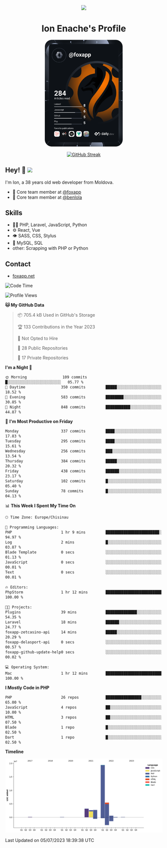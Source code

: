 <div id="header" align="center">
  <img src="https://media.giphy.com/media/M9gbBd9nbDrOTu1Mqx/giphy.gif" width="100"/>
	<h1>Ion Enache's Profile</h1>
</div>
<div align="center">
	<a href="https://app.daily.dev/foxapp"><img src="https://github.com/foxapp/foxapp/blob/master/devcard.svg" width="250" alt="Ion Enache's Dev Card"/></a>
</div>


<div align="center">
	
[![GitHub Streak](http://github-readme-streak-stats.herokuapp.com?user=foxapp&hide_border=true&date_format=M%20j%5B%2C%20Y%5D)](https://git.io/streak-stats)
	
</div>


## Hey! 👋 <img src="https://media.giphy.com/media/hvRJCLFzcasrR4ia7z/giphy.gif" width="30px"/>
I'm Ion, a 38 years old web developer from Moldova.


- 👥 Core team member at [@foxapp](https://github.com/foxapp)
- 👥 Core team member at [@benlola](https://github.com/benlola)

## Skills
- 👨‍💻 PHP, Laravel, JavaScript, Python
- ⚙️ React, Vue
- 👁️ SASS, CSS, Stylus
- 💽 MySQL, SQL
- other: Scrapping with PHP or Python

## Contact
- [foxapp.net](https://www.foxapp.net)

<!--START_SECTION:waka-->
![Code Time](http://img.shields.io/badge/Code%20Time-1%2C366%20hrs%2049%20mins-blue)

![Profile Views](http://img.shields.io/badge/Profile%20Views-0-blue)

**🐱 My GitHub Data** 

> 📦 705.4 kB Used in GitHub's Storage 
 > 
> 🏆 133 Contributions in the Year 2023
 > 
> 🚫 Not Opted to Hire
 > 
> 📜 28 Public Repositories 
 > 
> 🔑 17 Private Repositories 
 > 
**I'm a Night 🦉** 

```text
🌞 Morning                109 commits         █░░░░░░░░░░░░░░░░░░░░░░░░   05.77 % 
🌆 Daytime                350 commits         █████░░░░░░░░░░░░░░░░░░░░   18.52 % 
🌃 Evening                583 commits         ████████░░░░░░░░░░░░░░░░░   30.85 % 
🌙 Night                  848 commits         ███████████░░░░░░░░░░░░░░   44.87 % 
```
📅 **I'm Most Productive on Friday** 

```text
Monday                   337 commits         ████░░░░░░░░░░░░░░░░░░░░░   17.83 % 
Tuesday                  295 commits         ████░░░░░░░░░░░░░░░░░░░░░   15.61 % 
Wednesday                256 commits         ███░░░░░░░░░░░░░░░░░░░░░░   13.54 % 
Thursday                 384 commits         █████░░░░░░░░░░░░░░░░░░░░   20.32 % 
Friday                   438 commits         ██████░░░░░░░░░░░░░░░░░░░   23.17 % 
Saturday                 102 commits         █░░░░░░░░░░░░░░░░░░░░░░░░   05.40 % 
Sunday                   78 commits          █░░░░░░░░░░░░░░░░░░░░░░░░   04.13 % 
```


📊 **This Week I Spent My Time On** 

```text
🕑︎ Time Zone: Europe/Chisinau

💬 Programming Languages: 
PHP                      1 hr 9 mins         ████████████████████████░   94.97 % 
Log                      2 mins              █░░░░░░░░░░░░░░░░░░░░░░░░   03.87 % 
Blade Template           0 secs              ░░░░░░░░░░░░░░░░░░░░░░░░░   01.13 % 
JavaScript               0 secs              ░░░░░░░░░░░░░░░░░░░░░░░░░   00.01 % 
Text                     0 secs              ░░░░░░░░░░░░░░░░░░░░░░░░░   00.01 % 

🔥 Editors: 
PhpStorm                 1 hr 12 mins        █████████████████████████   100.00 % 

🐱‍💻 Projects: 
Plugins                  39 mins             ██████████████░░░░░░░░░░░   54.35 % 
Laravel                  18 mins             ██████░░░░░░░░░░░░░░░░░░░   24.77 % 
foxapp-zetcasino-api     14 mins             █████░░░░░░░░░░░░░░░░░░░░   20.29 % 
foxapp-delasport-api     0 secs              ░░░░░░░░░░░░░░░░░░░░░░░░░   00.57 % 
foxapp-github-update-help0 secs              ░░░░░░░░░░░░░░░░░░░░░░░░░   00.02 % 

💻 Operating System: 
Mac                      1 hr 12 mins        █████████████████████████   100.00 % 
```

**I Mostly Code in PHP** 

```text
PHP                      26 repos            ████████████████░░░░░░░░░   65.00 % 
JavaScript               4 repos             ██░░░░░░░░░░░░░░░░░░░░░░░   10.00 % 
HTML                     3 repos             ██░░░░░░░░░░░░░░░░░░░░░░░   07.50 % 
Blade                    1 repo              █░░░░░░░░░░░░░░░░░░░░░░░░   02.50 % 
Dart                     1 repo              █░░░░░░░░░░░░░░░░░░░░░░░░   02.50 % 
```



**Timeline**

![Lines of Code chart](https://raw.githubusercontent.com/foxapp/foxapp/master/assets/bar_graph.png)


 Last Updated on 05/07/2023 18:39:38 UTC
<!--END_SECTION:waka-->
